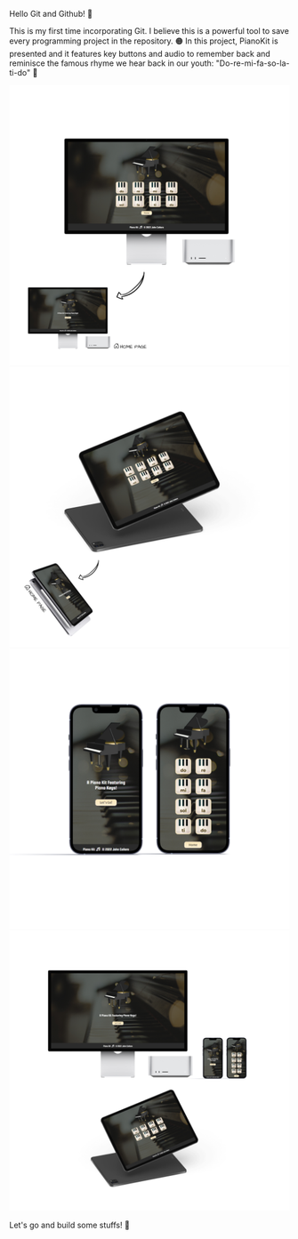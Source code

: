 Hello Git and Github! 👋

This is my first time incorporating Git. I believe this is a powerful tool to save every programming project in the repository. 🟠 In this project, PianoKit is presented and it features key buttons and audio to remember back and reminisce the famous rhyme we hear back in our youth: "Do-re-mi-fa-so-la-ti-do" 🎵


<img src="images/desktopView-PianoKit.jpg" alt="desktopView-PianoKit.jpg">

<img src="images/tabletView-PianoKit.jpg" alt="tabletView-PianoKit.jpg">

<img src="images/mobileView-PianoKit.jpg" alt="mobileView-PianoKit.jpg">

<img src="images/allView-PianoKit.jpg" alt="allView-PianoKit.jpg">

Let's go and build some stuffs! 🎹

